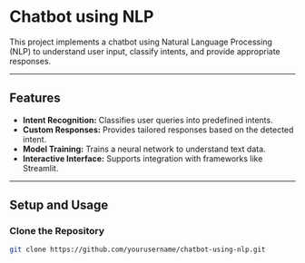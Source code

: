 # Chatbot using NLP

This project implements a chatbot using Natural Language Processing (NLP) to understand user input, classify intents, and provide appropriate responses.

---

## Features
- **Intent Recognition:** Classifies user queries into predefined intents.
- **Custom Responses:** Provides tailored responses based on the detected intent.
- **Model Training:** Trains a neural network to understand text data.
- **Interactive Interface:** Supports integration with frameworks like Streamlit.

---

## Setup and Usage

### Clone the Repository
```bash
git clone https://github.com/yourusername/chatbot-using-nlp.git

